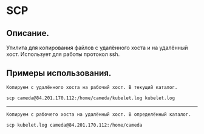 # SCP

## Описание.
Утилита для копирования файлов с удалённого хоста и на удалённый хост. Использует для работы протокол ssh.

## Примеры использования.

`Копируем с удалённого хоста на рабочий хост. В текущий каталог.`
```
scp cameda@84.201.170.112:/home/cameda/kubelet.log kubelet.log
```
----------------------------------------------------------------------

`Копируем с рабочего хоста на удалённый хост. В определённый каталог.`
```
scp kubelet.log cameda@84.201.170.112:/home/cameda
```
